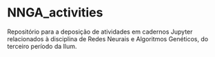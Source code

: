 # NNGA_activities
Repositório para a deposição de atividades em cadernos Jupyter relacionados à disciplina de Redes Neurais e Algoritmos Genéticos, do terceiro período da Ilum.
